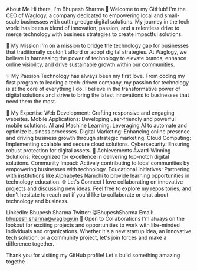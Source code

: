 About Me
Hi there, I'm Bhupesh Sharma 👋
Welcome to my GitHub! I'm the CEO of Waglogy, a company dedicated to empowering local and small-scale businesses with cutting-edge digital solutions. My journey in the tech world has been a blend of innovation, passion, and a relentless drive to merge technology with business strategies to create impactful solutions.

🚀 My Mission
I'm on a mission to bridge the technology gap for businesses that traditionally couldn't afford or adopt digital strategies. At Waglogy, we believe in harnessing the power of technology to elevate brands, enhance online visibility, and drive sustainable growth within our communities.

💡 My Passion
Technology has always been my first love. From coding my first program to leading a tech-driven company, my passion for technology is at the core of everything I do. I believe in the transformative power of digital solutions and strive to bring the latest innovations to businesses that need them the most.

🔧 My Expertise
Web Development: Crafting responsive and engaging websites.
Mobile Applications: Developing user-friendly and powerful mobile solutions.
AI and Machine Learning: Leveraging AI to automate and optimize business processes.
Digital Marketing: Enhancing online presence and driving business growth through strategic marketing.
Cloud Computing: Implementing scalable and secure cloud solutions.
Cybersecurity: Ensuring robust protection for digital assets.
🌟 Achievements
Award-Winning Solutions: Recognized for excellence in delivering top-notch digital solutions.
Community Impact: Actively contributing to local communities by empowering businesses with technology.
Educational Initiatives: Partnering with institutions like Alphabytes Namchi to provide learning opportunities in technology education.
🌐 Let's Connect
I love collaborating on innovative projects and discussing new ideas. Feel free to explore my repositories, and don't hesitate to reach out if you'd like to collaborate or chat about technology and business.

LinkedIn: Bhupesh Sharma
Twitter: @BhupeshSharma
Email: bhupesh.sharma@waglogy.in
🌱 Open to Collaborations
I'm always on the lookout for exciting projects and opportunities to work with like-minded individuals and organizations. Whether it's a new startup idea, an innovative tech solution, or a community project, let's join forces and make a difference together.

Thank you for visiting my GitHub profile! Let's build something amazing togethe
